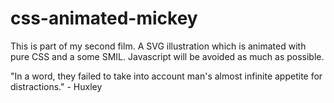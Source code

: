 # css-animated-mickey
This is part of my second film. A SVG illustration which is animated with pure CSS and a some SMIL.
Javascript will be avoided as much as possible.

"In a word, they failed to take into account man's almost infinite appetite for distractions." - Huxley
